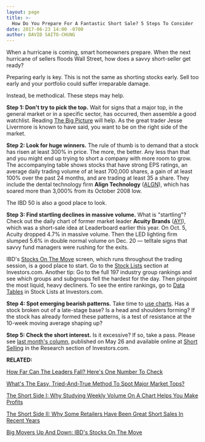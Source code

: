 ```yaml
---
layout: page
title: >-
  How Do You Prepare For A Fantastic Short Sale? 5 Steps To Consider
date: 2017-06-23 14:00 -0700
author: DAVID SAITO-CHUNG
---
```





When a hurricane is coming, smart homeowners prepare. When the next hurricane of sellers floods Wall Street, how does a savvy short-seller get ready?


Preparing early is key. This is not the same as shorting stocks early. Sell too early and your portfolio could suffer irreparable damage.


Instead, be methodical. These steps may help.


**Step 1: Don't try to pick the top.** Wait for signs that a major top, in the general market or in a specific sector, has occurred, then assemble a good watchlist. Reading [The Big Picture](https://www.investors.com/category/market-trend/the-big-picture/) will help. As the great trader Jesse Livermore is known to have said, you want to be on the right side of the market.


**Step 2: Look for huge winners.** The rule of thumb is to demand that a stock has risen at least 300% in price. The more, the better. Any less than that and you might end up trying to short a company with more room to grow. The accompanying table shows stocks that have strong EPS ratings, an average daily trading volume of at least 700,000 shares, a gain of at least 100% over the past 24 months, and are trading at least 35 a share. They include the dental technology firm **Align Technology** ([ALGN](https://research.investors.com/quote.aspx?symbol=ALGN)), which has soared more than 3,000% from its October 2008 low.


The IBD 50 is also a good place to look.



**Step 3: Find startling declines in massive volume.** What is "startling"? Check out the daily chart of former market leader **Acuity Brands** ([AYI](https://research.investors.com/quote.aspx?symbol=AYI)), which was a short-sale idea at Leaderboard earlier this year. On Oct. 5, Acuity dropped 4.7% in massive volume. Then the LED lighting firm slumped 5.6% in double normal volume on Dec. 20 — telltale signs that savvy fund managers were rushing for the exits.


IBD's [Stocks On The Move](http://research.investors.com/stocksonthemove.aspx?stklist=up) screen, which runs throughout the trading session, is a good place to start. Go to the [Stock Lists](https://www.investors.com/stock-lists/stocks-to-watch-top-rated-ipos-big-caps-and-growth-stocks/) section at Investors.com. Another tip: Go to the full 197 industry group rankings and see which groups and subgroups fell the hardest for the day. Then pinpoint the most liquid, heavy decliners. To see the entire rankings, go to [Data Tables](https://www.investors.com/ibd-data-tables/) in Stock Lists at Investors.com.


**Step 4: Spot emerging bearish patterns.** Take time to [use charts](https://www.investors.com/ibd-university/chart-reading/). Has a stock broken out of a late-stage base? Is a head and shoulders forming? If the stock has already formed these patterns, is a test of resistance at the 10-week moving average shaping up?


**Step 5: Check the short interest.** Is it excessive? If so, take a pass. Please see [last month's column](https://www.investors.com/research/the-short-side/when-not-to-sell-short-be-wary-of-a-stock-with-heavy-short-interest/), published on May 26 and available online at [Short Selling](https://www.investors.com/short-selling/) in the Research section of Investors.com.


**RELATED:**


[How Far Can The Leaders Fall? Here's One Number To Check](https://www.investors.com/stock-lists/ibd-50/veeva-systems-lam-research-top-growth-stocks-market-outlook/)


[What's The Easy, Tried-And-True Method To Spot Major Market Tops?](https://www.investors.com/how-to-invest/investors-corner/how-do-you-spot-a-major-market-top-easy-look-for-heavy-distribution/)


[The Short Side I: Why Studying Weekly Volume On A Chart Helps You Make Profits](https://www.investors.com/research/the-short-side/before-selling-short-find-clues-that-institutions-are-selling-with-abandon/)


[The Short Side II: Why Some Retailers Have Been Great Short Sales In Recent Years](https://www.investors.com/research/the-short-side/one-big-reason-why-retailing-stocks-often-become-great-short-plays/)


[Big Movers Up And Down: IBD's Stocks On The Move](http://research.investors.com/stocksonthemove.aspx)




